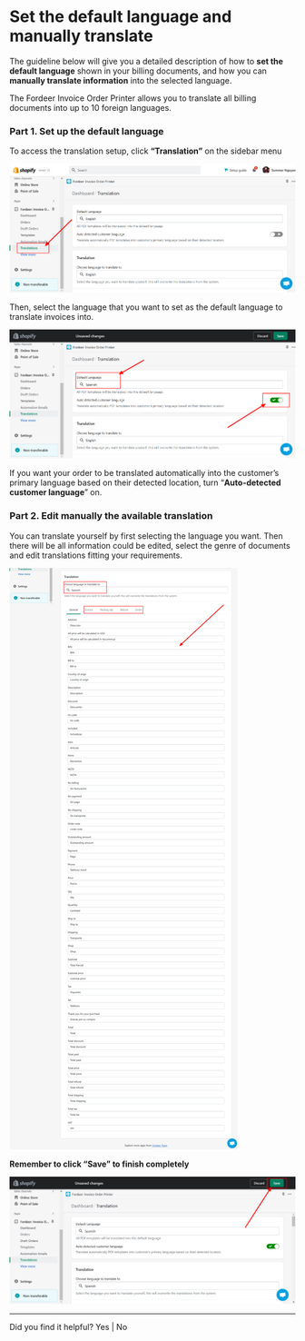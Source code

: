 # Set the default language and manually translate

The guideline below will give you a detailed description of how to **set the default language** shown in your billing documents, and how you can **manually translate information** into the selected language.

The Fordeer Invoice Order Printer allows you to translate all billing documents into up to 10 foreign languages. 

### Part 1. Set up the default language

To access the translation setup, click **“Translation”** on the sidebar menu

![Fordeer-Store-·-Translation-·-Shopify.png](Set%20the%20default%20language%20and%20manually%20translate%20ca1d6f72c8804814a774fcddf7890a4f/Fordeer-Store--Translation--Shopify.png)

Then, select the language that you want to set as the default language to translate invoices into.

![Fordeer-Store-·-Translation-·-Shopify (1).png](Set%20the%20default%20language%20and%20manually%20translate%20ca1d6f72c8804814a774fcddf7890a4f/Fordeer-Store--Translation--Shopify_(1).png)

If you want your order to be translated automatically into the customer’s primary language based on their detected location, turn “**Auto-detected customer language**” on. 

### Part 2. Edit manually the available translation

You can translate yourself by first selecting the language you want. Then there will be all information could be edited, select the genre of documents and edit translations fitting your requirements. 

![Fordeer-Store-·-Translation-·-Shopify (2).png](Set%20the%20default%20language%20and%20manually%20translate%20ca1d6f72c8804814a774fcddf7890a4f/Fordeer-Store--Translation--Shopify_(2).png)

**Remember to click “Save” to finish completely**

![Fordeer-Store-·-Translation-·-Shopify (3).png](Set%20the%20default%20language%20and%20manually%20translate%20ca1d6f72c8804814a774fcddf7890a4f/Fordeer-Store--Translation--Shopify_(3).png)

---

Did you find it helpful? Yes | No
